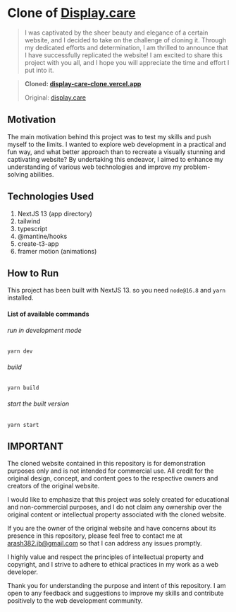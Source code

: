 # Clone of [Display.care](https://www.display.care)
> I was captivated by the sheer beauty and elegance of a certain website, and I decided to take on the challenge of cloning it. Through my dedicated efforts and determination, I am thrilled to announce that I have successfully replicated the website! I am excited to share this project with you all, and I hope you will appreciate the time and effort I put into it.

> **Cloned: [display-care-clone.vercel.app](https://display-care-clone.vercel.app)**
>
> Original: [display.care](https://www.display.care)

## Motivation

The main motivation behind this project was to test my skills and push myself to the limits. I wanted to explore web development in a practical and fun way, and what better approach than to recreate a visually stunning and captivating website? By undertaking this endeavor, I aimed to enhance my understanding of various web technologies and improve my problem-solving abilities.

## Technologies Used

1. NextJS 13 (app directory)
2. tailwind
3. typescript
4. @mantine/hooks
5. create-t3-app
6. framer motion (animations)

## How to Run

This project has been built with NextJS 13. so you need `node@16.8` and `yarn` installed.

#### List of available commands
###### run in development mode
```yarn dev```

###### build
```yarn build```

###### start the built version
```yarn start```

## IMPORTANT

The cloned website contained in this repository is for demonstration purposes only and is not intended for commercial use. All credit for the original design, concept, and content goes to the respective owners and creators of the original website.

I would like to emphasize that this project was solely created for educational and non-commercial purposes, and I do not claim any ownership over the original content or intellectual property associated with the cloned website.

If you are the owner of the original website and have concerns about its presence in this repository, please feel free to contact me at arash382.jb@gmail.com so that I can address any issues promptly.

I highly value and respect the principles of intellectual property and copyright, and I strive to adhere to ethical practices in my work as a web developer.

Thank you for understanding the purpose and intent of this repository. I am open to any feedback and suggestions to improve my skills and contribute positively to the web development community.